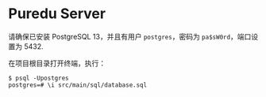 # Puredu Server

请确保已安装 PostgreSQL 13，并且有用户 `postgres`，密码为 `pa$sW0rd`，端口设置为 5432.

在项目根目录打开终端，执行：

```shell
$ psql -Upostgres
postgres=# \i src/main/sql/database.sql
```

